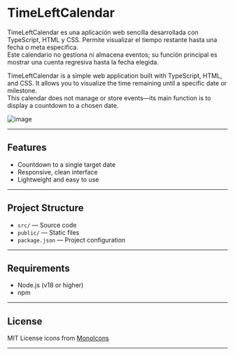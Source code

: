 # TimeLeftCalendar

TimeLeftCalendar es una aplicación web sencilla desarrollada con TypeScript, HTML y CSS. Permite visualizar el tiempo restante hasta una fecha o meta específica.  
Este calendario no gestiona ni almacena eventos; su función principal es mostrar una cuenta regresiva hasta la fecha elegida.

TimeLeftCalendar is a simple web application built with TypeScript, HTML, and CSS. It allows you to visualize the time remaining until a specific date or milestone.  
This calendar does not manage or store events—its main function is to display a countdown to a chosen date.

![image](https://github.com/user-attachments/assets/46552c0f-4198-40d1-8d9b-28e373fdf61b)

---

## Features

- Countdown to a single target date  
- Responsive, clean interface  
- Lightweight and easy to use  

---

## Project Structure

- `src/` — Source code  
- `public/` — Static files  
- `package.json` — Project configuration  

---

## Requirements

- Node.js (v18 or higher)
- npm

---

## License 

MIT License
icons from [MonoIcons](https://github.com/mono-company/mono-icons)

---
